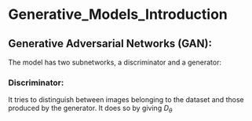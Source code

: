 # Generative_Models_Introduction

## Generative Adversarial Networks (GAN): 

The model has two subnetworks, a discriminator and a generator: 

### Discriminator: 

It tries to distinguish between images belonging to the dataset and those produced by the generator. It does so by giving $D_\theta$
